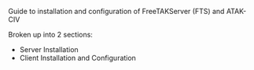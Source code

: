 Guide to installation and configuration of FreeTAKServer (FTS) and ATAK-CIV

Broken up into 2 sections:
  - Server Installation
  - Client Installation and Configuration
